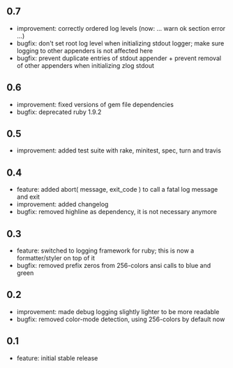 ## 0.7

* improvement: correctly ordered log levels (now: ... warn ok section error ...)
* bugfix: don't set root log level when initializing stdout logger; make sure logging to other appenders is not affected here
* bugfix: prevent duplicate entries of stdout appender + prevent removal of other appenders when initializing zlog stdout

## 0.6

* improvement: fixed versions of gem file dependencies
* bugfix: deprecated ruby 1.9.2

## 0.5

* improvement: added test suite with rake, minitest, spec, turn and travis

## 0.4

* feature: added abort( message, exit_code ) to call a fatal log message and exit
* improvement: added changelog
* bugfix: removed highline as dependency, it is not necessary anymore

## 0.3

* feature: switched to logging framework for ruby; this is now a formatter/styler on top of it
* bugfix: removed prefix zeros from 256-colors ansi calls to blue and green

## 0.2

* improvement: made debug logging slightly lighter to be more readable
* bugfix: removed color-mode detection, using 256-colors by default now

## 0.1

* feature: initial stable release
